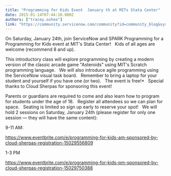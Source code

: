 ```yaml
---
title: "Programming for Kids Event  January th at MITs Stata Center"
date: 2015-01-14T07:44:10.000Z
authors: ["tracey.oshea"]
link: "https://community.servicenow.com/community?id=community_blog&sys_id=6d5d6629dbd0dbc01dcaf3231f961934"
---
```

<p>On Saturday, January 24th, join ServiceNow and SPARK Programming for a Programming for Kids event at MIT's Stata Center!   Kids of all ages are welcome (recommend 8 and up).   </p><p></p><p>This introductory class will explore programming by creating a modern version of the classic arcade game "Asteroids" using MIT's Scratch programming language.   We will also introduce agile programming using the ServiceNow visual task board.   Remember to bring a laptop for your student and yourself if you have one (or two).   The event is free!*   Special thanks to Cloud Sherpas for sponsoring this event!   </p><p></p><p>Parents or guardians are required to come and also learn how to program for students under the age of 18.   Register all attendees so we can plan for space.   Seating is limited so sign up early to reserve your spot!   We will hold 2 sessions on Saturday, January 24th (please register for only one session — they will have the same content):</p><p></p><p>9-11 AM:</p><p><a title="k-external-small" class="jive-link-external-small" href="https://www.eventbrite.com/e/programming-for-kids-am-sponsored-by-cloud-sherpas-registration-15029556809" rel="nofollow" target="_blank">https://www.eventbrite.com/e/programming-for-kids-am-sponsored-by-cloud-sherpas-registration-15029556809</a></p><p></p><p>1-3 PM</p><p><a title="k-external-small" class="jive-link-external-small" href="https://www.eventbrite.com/e/programming-for-kids-pm-sponsored-by-cloud-sherpas-registration-15029750388" rel="nofollow" target="_blank">https://www.eventbrite.com/e/programming-for-kids-pm-sponsored-by-cloud-sherpas-registration-15029750388</a></p>